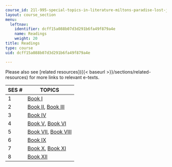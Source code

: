 ```yaml
---
course_id: 21l-995-special-topics-in-literature-miltons-paradise-lost-january-iap-2008
layout: course_section
menu:
  leftnav:
    identifier: dcff15a088b07d3d291b6fa49f879a4e
    name: Readings
    weight: 20
title: Readings
type: course
uid: dcff15a088b07d3d291b6fa49f879a4e

---
```


Please also see [related resources]({{< baseurl >}}/sections/related-resources) for more links to relevant e-texts.

| SES # | TOPICS |
| --- | --- |
| 1 | [Book I](http://www.dartmouth.edu/~milton/reading_room/pl/book_1/index.shtml) |
| 2 | [Book II](http://www.dartmouth.edu/~milton/reading_room/pl/book_2/index.shtml), [Book III](http://www.dartmouth.edu/~milton/reading_room/pl/book_3/index.shtml) |
| 3 | [Book IV](http://www.dartmouth.edu/~milton/reading_room/pl/book_4/index.shtml) |
| 4 | [Book V](http://www.dartmouth.edu/~milton/reading_room/pl/book_5/index.shtml), [Book VI](http://www.dartmouth.edu/~milton/reading_room/pl/book_6/index.shtml) |
| 5 | [Book VII](http://www.dartmouth.edu/~milton/reading_room/pl/book_7/index.shtml), [Book VIII](http://www.dartmouth.edu/~milton/reading_room/pl/book_8/index.shtml) |
| 6 | [Book IX](http://www.dartmouth.edu/~milton/reading_room/pl/book_9/index.shtml) |
| 7 | [Book X](http://www.dartmouth.edu/~milton/reading_room/pl/book_10/index.shtml), [Book XI](http://www.dartmouth.edu/~milton/reading_room/pl/book_11/index.shtml) |
| 8 | [Book XII](http://www.dartmouth.edu/~milton/reading_room/pl/book_12/index.shtml)